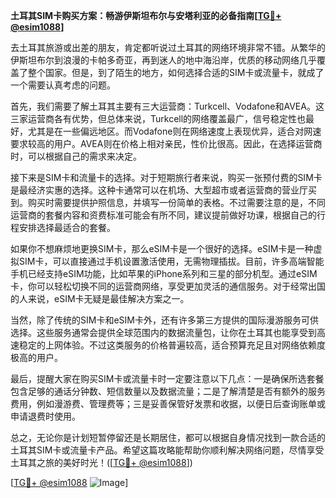 **土耳其SIM卡购买方案：畅游伊斯坦布尔与安塔利亚的必备指南[[TG💪+ @esim1088](https://t.me/s/esim1088)]**

去土耳其旅游或出差的朋友，肯定都听说过土耳其的网络环境非常不错。从繁华的伊斯坦布尔到浪漫的卡帕多奇亚，再到迷人的地中海沿岸，优质的移动网络几乎覆盖了整个国家。但是，到了陌生的地方，如何选择合适的SIM卡或流量卡，就成了一个需要认真考虑的问题。

首先，我们需要了解土耳其主要有三大运营商：Turkcell、Vodafone和AVEA。这三家运营商各有优势，但总体来说，Turkcell的网络覆盖最广，信号稳定性也最好，尤其是在一些偏远地区。而Vodafone则在网络速度上表现优异，适合对网速要求较高的用户。AVEA则在价格上相对亲民，性价比很高。因此，在选择运营商时，可以根据自己的需求来决定。

接下来是SIM卡和流量卡的选择。对于短期旅行者来说，购买一张预付费的SIM卡是最经济实惠的选择。这种卡通常可以在机场、大型超市或者运营商的营业厅买到。购买时需要提供护照信息，并填写一份简单的表格。不过需要注意的是，不同运营商的套餐内容和资费标准可能会有所不同，建议提前做好功课，根据自己的行程安排选择最适合的套餐。

如果你不想麻烦地更换SIM卡，那么eSIM卡是一个很好的选择。eSIM卡是一种虚拟SIM卡，可以直接通过手机设置激活使用，无需物理插拔。目前，许多高端智能手机已经支持eSIM功能，比如苹果的iPhone系列和三星的部分机型。通过eSIM卡，你可以轻松切换不同的运营商网络，享受更加灵活的通信服务。对于经常出国的人来说，eSIM卡无疑是最佳解决方案之一。

当然，除了传统的SIM卡和eSIM卡外，还有许多第三方提供的国际漫游服务可供选择。这些服务通常会提供全球范围内的数据流量包，让你在土耳其也能享受到高速稳定的上网体验。不过这类服务的价格普遍较高，适合预算充足且对网络依赖度极高的用户。

最后，提醒大家在购买SIM卡或流量卡时一定要注意以下几点：一是确保所选套餐包含足够的通话分钟数、短信数量以及数据流量；二是了解清楚是否有额外的服务费用，例如漫游费、管理费等；三是妥善保管好发票和收据，以便日后查询账单或申请退费时使用。

总之，无论你是计划短暂停留还是长期居住，都可以根据自身情况找到一款合适的土耳其SIM卡或流量卡产品。希望这篇攻略能帮助你顺利解决网络问题，尽情享受土耳其之旅的美好时光！([[TG💪+ @esim1088](https://t.me/s/esim1088)])

[[TG💪+ @esim1088](https://t.me/s/esim1088) ![Image](https://i.postimg.cc/4NQfJmqS/Snipaste-2025-05-13-00-14-12.png)]